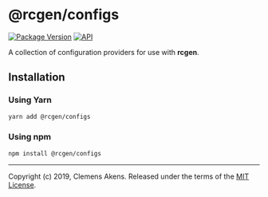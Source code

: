 # @rcgen/configs

[![Package Version][package-badge]][package-npm] [![API][api-badge]][api]

A collection of configuration providers for use with **rcgen**.

## Installation

### Using Yarn

```sh
yarn add @rcgen/configs
```

### Using npm

```sh
npm install @rcgen/configs
```

---

Copyright (c) 2019, Clemens Akens. Released under the terms of the [MIT
License][license].

[api]: https://rcgen.io/@rcgen/configs/
[api-badge]: https://img.shields.io/badge/API-%40rcgen%2Fconfigs-blue.svg
[license]: https://github.com/clebert/rcgen/blob/master/LICENSE
[package-badge]: https://img.shields.io/npm/v/@rcgen/configs.svg
[package-npm]: https://www.npmjs.com/package/@rcgen/configs
